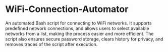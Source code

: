 # WiFi-Connection-Automator
An automated Bash script for connecting to WiFi networks. It supports predefined network connections, and allows users to select available networks from a list, making the process easier and more efficient. The script also ensures secure password storage, clears history for privacy, and removes traces of the script after execution.
